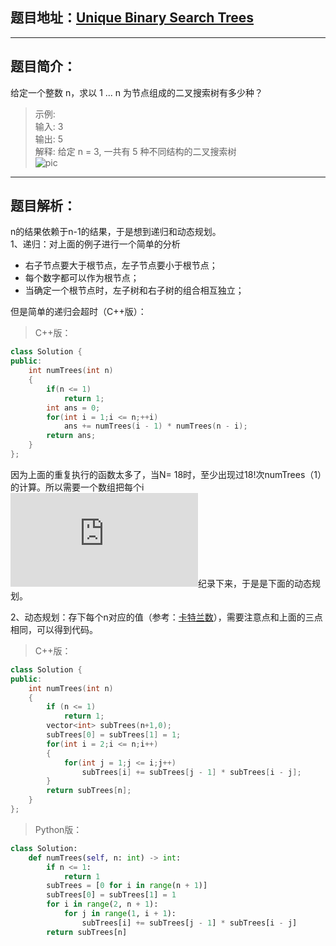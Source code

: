 ## 题目地址：[Unique Binary Search Trees](https://leetcode.com/problems/unique-binary-search-trees/)
---
## 题目简介：
给定一个整数 n，求以 1 ... n 为节点组成的二叉搜索树有多少种？    
> 示例:     
> 输入: 3     
> 输出: 5     
> 解释: 给定 n = 3, 一共有 5 种不同结构的二叉搜索树   
![pic](https://img-blog.csdnimg.cn/20190503094031307.png)
---
## 题目解析：  
n的结果依赖于n-1的结果，于是想到递归和动态规划。   
1、递归：对上面的例子进行一个简单的分析  
+ 右子节点要大于根节点，左子节点要小于根节点；  
+ 每个数字都可以作为根节点；  
+ 当确定一个根节点时，左子树和右子树的组合相互独立；  

但是简单的递归会超时（C++版）：
>C++版：
```c++
class Solution {
public:
    int numTrees(int n) 
    {
        if(n <= 1)    
            return 1;
        int ans = 0;
        for(int i = 1;i <= n;++i)
            ans += numTrees(i - 1) * numTrees(n - i);
        return ans;    
    }
};
```
因为上面的重复执行的函数太多了，当N= 18时，至少出现过18!次numTrees（1）的计算。所以需要一个数组把每个i![](https://private.codecogs.com/gif.latex?%5Cleft%20%28%20i%3D1%2C2...n%20%5Cright%20%29)纪录下来，于是是下面的动态规划。   

2、动态规划：存下每个n对应的值（参考：[卡特兰数](https://baike.baidu.com/item/%E5%8D%A1%E7%89%B9%E5%85%B0%E6%95%B0/6125746?fr=aladdin)），需要注意点和上面的三点相同，可以得到代码。   
>C++版：

```c++
class Solution {
public:
    int numTrees(int n) 
    {
        if (n <= 1)
            return 1;
        vector<int> subTrees(n+1,0);
        subTrees[0] = subTrees[1] = 1;
        for(int i = 2;i <= n;i++)
        {
            for(int j = 1;j <= i;j++)
                subTrees[i] += subTrees[j - 1] * subTrees[i - j];
        }
        return subTrees[n];  
    }
};
```
> Python版：
```python
class Solution:
    def numTrees(self, n: int) -> int:
        if n <= 1:
            return 1
        subTrees = [0 for i in range(n + 1)]
        subTrees[0] = subTrees[1] = 1
        for i in range(2, n + 1):
            for j in range(1, i + 1):
                subTrees[i] += subTrees[j - 1] * subTrees[i - j]
        return subTrees[n]
```
